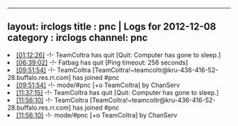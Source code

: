 
---
layout: irclogs
title : pnc | Logs for 2012-12-08
category : irclogs
channel: pnc
---
<li class="logitem"><a href="#01:12:26" name="01:12:26" class="time">[01:12:26]</a> -!- <span class="quit">TeamColtra</span> has quit [Quit: Computer has gone to sleep.] </li>
<li class="logitem"><a href="#06:39:02" name="06:39:02" class="time">[06:39:02]</a> -!- <span class="quit">Fatbag</span> has quit [Ping timeout: 256 seconds] </li>
<li class="logitem"><a href="#09:51:54" name="09:51:54" class="time">[09:51:54]</a> -!- <span class="join">TeamColtra</span> [TeamColtra!~teamcoltr@kru-436-416-52-28.buffalo.res.rr.com] has joined #pnc </li>
<li class="logitem"><a href="#09:51:54" name="09:51:54" class="time">[09:51:54]</a> -!- mode/<span class="mode">#pnc</span> [+o TeamColtra] by ChanServ </li>
<li class="logitem"><a href="#11:37:15" name="11:37:15" class="time">[11:37:15]</a> -!- <span class="quit">TeamColtra</span> has quit [Quit: Computer has gone to sleep.] </li>
<li class="logitem"><a href="#11:56:10" name="11:56:10" class="time">[11:56:10]</a> -!- <span class="join">TeamColtra</span> [TeamColtra!~teamcoltr@kru-436-416-52-28.buffalo.res.rr.com] has joined #pnc </li>
<li class="logitem"><a href="#11:56:10" name="11:56:10" class="time">[11:56:10]</a> -!- mode/<span class="mode">#pnc</span> [+o TeamColtra] by ChanServ </li>


